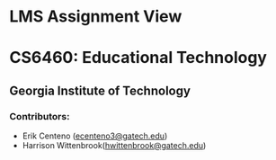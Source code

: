 # LMS Assignment View
# CS6460: Educational Technology
## Georgia Institute of Technology

### Contributors:
- Erik Centeno (ecenteno3@gatech.edu)
- Harrison Wittenbrook(hwittenbrook@gatech.edu)
